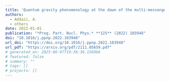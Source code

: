 ```yaml
---
title: 'Quantum gravity phenomenology at the dawn of the multi-messenger era\textemdash{}A review'
authors:
  - Addazi, A.
  - others
date: 2022-01-01
publication: "*Prog. Part. Nucl. Phys.* **125** (2022) 103948"
doi: "10.1016/j.ppnp.2022.103948"
url_doi: "https://doi.org/10.1016/j.ppnp.2022.103948"
url_pdf: "https://arxiv.org/pdf/2111.05659.pdf"
# generated_on: 2025-06-07T19:36:36.156966
# featured: false
# summary: ""
# tags: []
# projects: []
---
```

